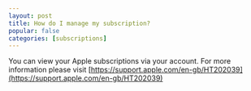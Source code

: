 ```yaml
---
layout: post
title: How do I manage my subscription?
popular: false
categories: [subscriptions]
---
```

You can view your Apple subscriptions via your account. For more information please visit [https://support.apple.com/en-gb/HT202039](https://support.apple.com/en-gb/HT202039)
